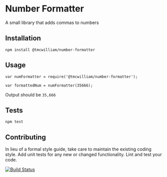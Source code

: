 Number Formatter
=========

A small library that adds commas to numbers

## Installation

  `npm install @tmcwilliam/number-formatter`

## Usage

    var numFormatter = require('@tmcwilliam/number-formatter');

    var formattedNum = numFormatter(35666);
  
  
  Output should be `35,666`


## Tests

  `npm test`

## Contributing

In lieu of a formal style guide, take care to maintain the existing coding style. Add unit tests for any new or changed functionality. Lint and test your code.

[![Build Status](https://travis-ci.org/tmcwilliam/number-formatter.svg)](https://travis-ci.org/tmcwilliam/number-formatter)